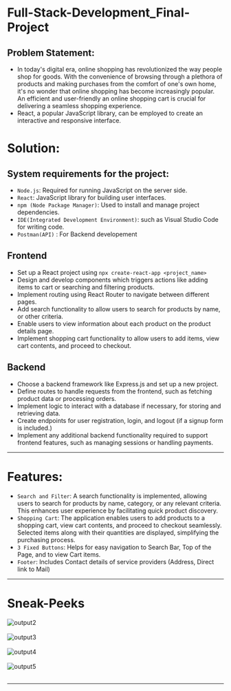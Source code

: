 # Full-Stack-Development_Final-Project

## Problem Statement: 
- In today's digital era, online shopping has revolutionized the way people shop for goods. With the convenience of browsing through a plethora of products and making purchases from the comfort of one's own home, it's no wonder that online shopping has become increasingly popular. An efficient and user-friendly an online shopping cart is crucial for delivering a seamless shopping experience.
- React, a popular JavaScript library, can be employed to create an interactive and responsive interface.

# Solution: 
## System requirements for the project:
- `Node.js`: Required for running JavaScript on the server side.
- `React`: JavaScript library for building user interfaces.
- `npm (Node Package Manager)`: Used to install and manage project dependencies.
- `IDE(Integrated Development Environment)`: such as Visual Studio Code for writing code.
- `Postman(API)` : For Backend developement

## Frontend
- Set up a React project using `npx create-react-app <project_name>`
- Design and develop components which triggers actions like adding items to cart or searching  and filtering products.
- Implement routing using React Router to navigate between different pages.
- Add search functionality to allow users to search for products by name, or other criteria.
- Enable users to view information about each product on the product details page.
- Implement shopping cart functionality to allow users to add items, view cart contents, and proceed to checkout.

## Backend
- Choose a backend framework like Express.js and set up a new project.
- Define routes to handle requests from the frontend, such as fetching product data or processing orders.
- Implement logic to interact with a database if necessary, for storing and retrieving data.
- Create endpoints for user registration, login, and logout (if a signup form is included.)
- Implement any additional backend functionality required to support frontend features, such as managing sessions or handling payments.
  
<hr />

# Features: 
- `Search and Filter`: A search functionality is implemented, allowing users to search for products by name, category, or any relevant criteria. This enhances user experience by facilitating quick product discovery.
- `Shopping Cart`: The application enables users to add products to a shopping cart, view cart contents, and proceed to checkout seamlessly. Selected items along with their quantities are displayed, simplifying the purchasing process.
- `3 Fixed Buttons`: Helps for easy navigation to Search Bar, Top of the Page, and to view Cart items.
- `Footer`: Includes Contact details of service providers (Address, Direct link to Mail)

<hr/>

# Sneak-Peeks 

![output2](https://github.com/AthmikaU/Full-Stack-Development_Final-Project/assets/138905666/1144f3e5-4ebc-4249-b46d-0e1e13cd3472) <br/> <br/>
![output3](https://github.com/AthmikaU/Full-Stack-Development_Final-Project/assets/138905666/d6bafebf-2cb5-4171-9dea-997064553116) <br/> <br/>
![output4](https://github.com/AthmikaU/Full-Stack-Development_Final-Project/assets/138905666/333e7946-eb79-43c2-bf11-f1148f48dc9a) <br/> <br/>
![output5](https://github.com/AthmikaU/Full-Stack-Development_Final-Project/assets/138905666/a4175e7c-6f00-4ea3-ac25-0a1e7a4bfc7c) <br/> <br/>

<hr/>

